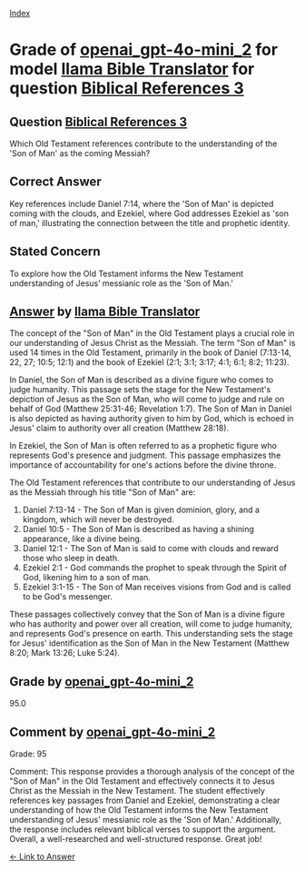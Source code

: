 
[Index](../../../../index.md)
# Grade of [openai_gpt-4o-mini_2](../../../grading_models/openai_gpt-4o-mini_2.md) for model [llama Bible Translator](../../../answering_models/llama_Bible_Translator.md) for question [Biblical References 3](../../../questions/Biblical_References_3.md)

## Question [Biblical References 3](../../../questions/Biblical_References_3.md)
Which Old Testament references contribute to the understanding of the 'Son of Man' as the coming Messiah?

## Correct Answer
Key references include Daniel 7:14, where the 'Son of Man' is depicted coming with the clouds, and Ezekiel, where God addresses Ezekiel as 'son of man,' illustrating the connection between the title and prophetic identity.

## Stated Concern
To explore how the Old Testament informs the New Testament understanding of Jesus’ messianic role as the 'Son of Man.'

## [Answer](../Biblical_References_3.md) by [llama Bible Translator](../../../answering_models/llama_Bible_Translator.md)
The concept of the "Son of Man" in the Old Testament plays a crucial role in our understanding of Jesus Christ as the Messiah. The term "Son of Man" is used 14 times in the Old Testament, primarily in the book of Daniel (7:13-14, 22, 27; 10:5; 12:1) and the book of Ezekiel (2:1; 3:1; 3:17; 4:1; 6:1; 8:2; 11:23).

In Daniel, the Son of Man is described as a divine figure who comes to judge humanity. This passage sets the stage for the New Testament's depiction of Jesus as the Son of Man, who will come to judge and rule on behalf of God (Matthew 25:31-46; Revelation 1:7). The Son of Man in Daniel is also depicted as having authority given to him by God, which is echoed in Jesus' claim to authority over all creation (Matthew 28:18).

In Ezekiel, the Son of Man is often referred to as a prophetic figure who represents God's presence and judgment. This passage emphasizes the importance of accountability for one's actions before the divine throne.

The Old Testament references that contribute to our understanding of Jesus as the Messiah through his title "Son of Man" are:

1. Daniel 7:13-14 - The Son of Man is given dominion, glory, and a kingdom, which will never be destroyed.
2. Daniel 10:5 - The Son of Man is described as having a shining appearance, like a divine being.
3. Daniel 12:1 - The Son of Man is said to come with clouds and reward those who sleep in death.
4. Ezekiel 2:1 - God commands the prophet to speak through the Spirit of God, likening him to a son of man.
5. Ezekiel 3:1-15 - The Son of Man receives visions from God and is called to be God's messenger.

These passages collectively convey that the Son of Man is a divine figure who has authority and power over all creation, will come to judge humanity, and represents God's presence on earth. This understanding sets the stage for Jesus' identification as the Son of Man in the New Testament (Matthew 8:20; Mark 13:26; Luke 5:24).

## Grade by [openai_gpt-4o-mini_2](../../../grading_models/openai_gpt-4o-mini_2.md)
95.0

## Comment by [openai_gpt-4o-mini_2](../../../grading_models/openai_gpt-4o-mini_2.md)
Grade: 95

Comment: This response provides a thorough analysis of the concept of the "Son of Man" in the Old Testament and effectively connects it to Jesus Christ as the Messiah in the New Testament. The student effectively references key passages from Daniel and Ezekiel, demonstrating a clear understanding of how the Old Testament informs the New Testament understanding of Jesus' messianic role as the 'Son of Man.' Additionally, the response includes relevant biblical verses to support the argument. Overall, a well-researched and well-structured response. Great job!

[&lt;- Link to Answer](../Biblical_References_3.md)

